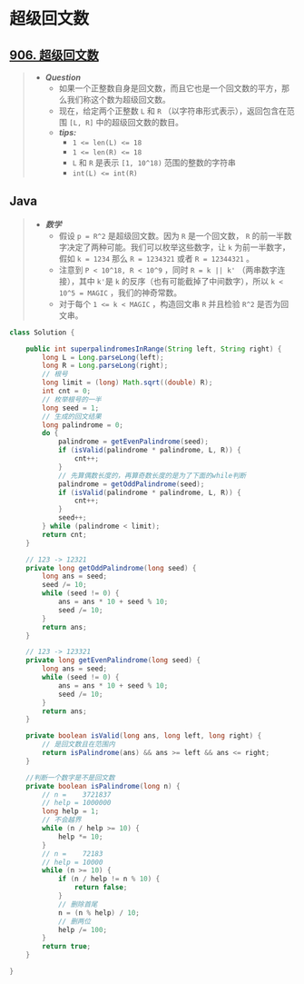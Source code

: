 # 超级回文数

## [906. 超级回文数](https://leetcode.cn/problems/super-palindromes/)

> - ***Question***
>   - 如果一个正整数自身是回文数，而且它也是一个回文数的平方，那么我们称这个数为超级回文数。
>   - 现在，给定两个正整数 `L` 和 `R` （以字符串形式表示），返回包含在范围 `[L, R]` 中的超级回文数的数目。
>   - ***tips:***
>     - `1 <= len(L) <= 18`
>     - `1 <= len(R) <= 18`
>     - `L` 和 `R` 是表示 `[1, 10^18)` 范围的整数的字符串
>     - `int(L) <= int(R)`

## Java

> - ***数学***
>   - 假设 `p = R^2` 是超级回文数。因为 `R` 是一个回文数， `R` 的前一半数字决定了两种可能。我们可以枚举这些数字，让 `k` 为前一半数字，假如 `k = 1234` 那么 `R = 1234321` 或者 `R = 12344321` 。
>   - 注意到 `P < 10^18, R < 10^9` ，同时 `R = k || k'` （两串数字连接），其中 `k'`是 `k` 的反序（也有可能截掉了中间数字），所以 `k < 10^5 = MAGIC` ，我们的神奇常数。
>   - 对于每个 `1 <= k < MAGIC` ，构造回文串 `R` 并且检验 `R^2` 是否为回文串。

```java
class Solution {

    public int superpalindromesInRange(String left, String right) {
        long L = Long.parseLong(left);
        long R = Long.parseLong(right);
        // 根号
        long limit = (long) Math.sqrt((double) R);
        int cnt = 0;
        // 枚举根号的一半
        long seed = 1;
        // 生成的回文结果
        long palindrome = 0;
        do {
            palindrome = getEvenPalindrome(seed);
            if (isValid(palindrome * palindrome, L, R)) {
                cnt++;
            }
            // 先算偶数长度的，再算奇数长度的是为了下面的while判断
            palindrome = getOddPalindrome(seed);
            if (isValid(palindrome * palindrome, L, R)) {
                cnt++;
            }
            seed++;
        } while (palindrome < limit);
        return cnt;
    }

    // 123 -> 12321
    private long getOddPalindrome(long seed) {
        long ans = seed;
        seed /= 10;
        while (seed != 0) {
            ans = ans * 10 + seed % 10;
            seed /= 10;
        }
        return ans;
    }

    // 123 -> 123321
    private long getEvenPalindrome(long seed) {
        long ans = seed;
        while (seed != 0) {
            ans = ans * 10 + seed % 10;
            seed /= 10;
        }
        return ans;
    }

    private boolean isValid(long ans, long left, long right) {
        // 是回文数且在范围内
        return isPalindrome(ans) && ans >= left && ans <= right;
    }

    //判断一个数字是不是回文数
    private boolean isPalindrome(long n) {
        // n =    3721837
        // help = 1000000
        long help = 1;
        // 不会越界
        while (n / help >= 10) {
            help *= 10;
        }
        // n =    72183
        // help = 10000
        while (n >= 10) {
            if (n / help != n % 10) {
                return false;
            }
            // 删除首尾
            n = (n % help) / 10;
            // 删两位
            help /= 100;
        }
        return true;
    }

}
```
